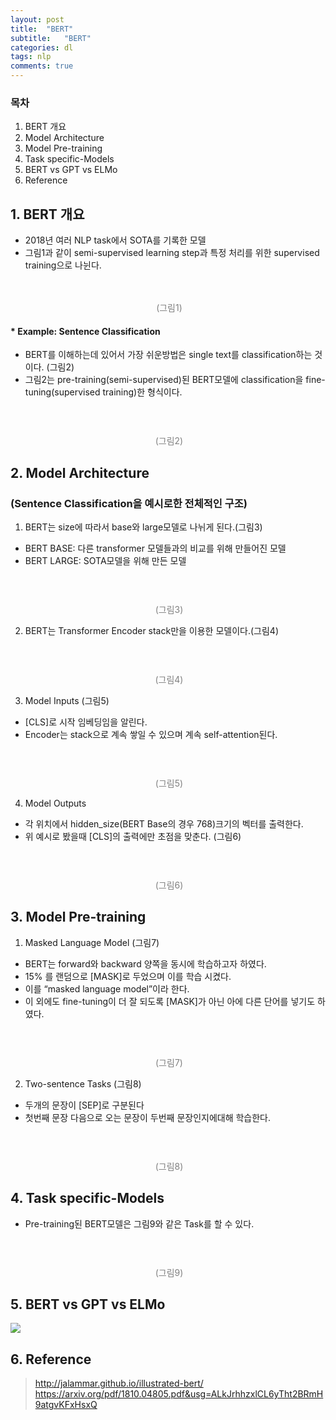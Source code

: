 ```yaml
---
layout: post
title:  "BERT"
subtitle:   "BERT"
categories: dl
tags: nlp
comments: true
---
```


### 목차
1. BERT 개요
2. Model Architecture
3. Model Pre-training
4. Task specific-Models
5. BERT vs GPT vs ELMo
6. Reference

## 1. BERT 개요
- 2018년 여러 NLP task에서 SOTA를 기록한 모델
- 그림1과 같이 semi-supervised learning step과 특정 처리를 위한 supervised training으로 나뉜다.
<p align="center" style="color:gray;">
  <img style="margin:50px 0 0 0" src="https://images.velog.io/images/hanovator/post/d4884494-3ba5-47e9-9cc0-a61a7f7dec1f/image.png" alt="" />
(그림1)
</p>

#### * Example: Sentence Classification
- BERT를 이해하는데 있어서 가장 쉬운방법은 single text를 classification하는 것이다. (그림2)
- 그림2는 pre-training(semi-supervised)된 BERT모델에 classification을 fine-tuning(supervised training)한 형식이다.
<p align="center" style="color:gray">
  <img style="margin:50px 0 10px 0" src="http://jalammar.github.io/images/BERT-classification-spam.png" alt="" />
  (그림2)
</p> 

## 2. Model Architecture 
### (Sentence Classification을 예시로한 전체적인 구조)

1) BERT는 size에 따라서 base와 large모델로 나뉘게 된다.(그림3)
- BERT BASE: 다른 transformer 모델들과의 비교를 위해 만들어진 모델
- BERT LARGE: SOTA모델을 위해 만든 모델
<p align="center" style="color:gray">
  <img style="margin:50px 0 10px 0" src="http://jalammar.github.io/images/bert-base-bert-large-encoders.png" alt="" />
  (그림3)
</p> 


2) BERT는 Transformer Encoder stack만을 이용한 모델이다.(그림4)
<p align="center" style="color:gray">
  <img style="margin:50px 0 10px 0" src="https://images.velog.io/images/hanovator/post/882435b6-6e5a-4012-a311-6b65a230e6fd/image.png" alt="" />
  (그림4)
</p> 

3) Model Inputs (그림5)
- [CLS]로 시작 임베딩임을 알린다.
- Encoder는 stack으로 계속 쌓일 수 있으며 계속 self-attention된다.
<p align="center" style="color:gray">
  <img style="margin:50px 0 10px 0" src="https://images.velog.io/images/hanovator/post/86849db8-8378-4749-99ed-5d0cd4f78ac1/image.png" alt="" />
  (그림5)
</p> 

4) Model Outputs
- 각 위치에서 hidden_size(BERT Base의 경우 768)크기의 벡터를 출력한다.
- 위 예시로 봤을때 [CLS]의 출력에만 초점을 맞춘다. (그림6)
<p align="center" style="color:gray">
  <img style="margin:50px 0 10px 0" src="https://images.velog.io/images/hanovator/post/4608fa95-3353-47ab-93e1-70504746528e/image.png" alt="" />
  (그림6)
</p> 

## 3. Model Pre-training

1) Masked Language Model (그림7)
- BERT는 forward와 backward 양쪽을 동시에 학습하고자 하였다.
- 15% 를 랜덤으로 [MASK]로 두었으며 이를 학습 시켰다.
- 이를 “masked language model”이라 한다.
- 이 외에도 fine-tuning이 더 잘 되도록 [MASK]가 아닌 아에 다른 단어를 넣기도 하였다.
<p align="center" style="color:gray">
  <img style="margin:50px 0 10px 0" src="https://images.velog.io/images/hanovator/post/71882bb0-8b58-4cc7-8bc9-37b7a4434802/image.png" alt="" />
  (그림7)
</p> 

2) Two-sentence Tasks (그림8)
- 두개의 문장이 [SEP]로 구분된다
- 첫번째 문장 다음으로 오는 문장이 두번째 문장인지에대해 학습한다.
<p align="center" style="color:gray">
  <img style="margin:50px 0 10px 0" src="https://images.velog.io/images/hanovator/post/6cfc93fb-4bdc-4767-b716-6c82b97e19fe/image.png" alt="" />
  (그림8)
</p> 

## 4. Task specific-Models
- Pre-training된 BERT모델은 그림9와 같은 Task를 할 수 있다.
<p align="center" style="color:gray">
  <img style="margin:50px 0 10px 0" src="https://images.velog.io/images/hanovator/post/b5367c58-8425-4511-bd2f-ed3a73d0f7b6/image.png" alt="" />
  (그림9)
</p> 

## 5. BERT vs GPT vs ELMo
![](https://images.velog.io/images/hanovator/post/a5abe9cb-e089-43b4-9e49-dfdc4bae8fe3/image.png)

## 6. Reference
> http://jalammar.github.io/illustrated-bert/
> https://arxiv.org/pdf/1810.04805.pdf&usg=ALkJrhhzxlCL6yTht2BRmH9atgvKFxHsxQ

